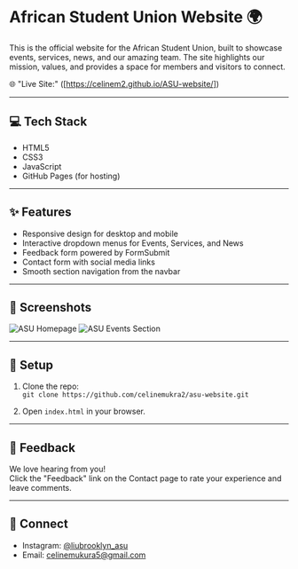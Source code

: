 # African Student Union Website 🌍

This is the official website for the African Student Union, built to showcase events, services, news, and our amazing team. The site highlights our mission, values, and provides a space for members and visitors to connect.

🌐 "Live Site:" ([https://celinem2.github.io/ASU-website/])

---

## 💻 Tech Stack

- HTML5
- CSS3
- JavaScript
- GitHub Pages (for hosting)

---

## ✨ Features

- Responsive design for desktop and mobile
- Interactive dropdown menus for Events, Services, and News
- Feedback form powered by FormSubmit
- Contact form with social media links
- Smooth section navigation from the navbar

---

## 📸 Screenshots

![ASU Homepage](screenshot-homepage.jpeg)
![ASU Events Section](screenshot-events.jpeg)



---

## 🚀 Setup

1. Clone the repo:  
   `git clone https://github.com/celinemukra2/asu-website.git`

2. Open `index.html` in your browser.

---

## 💬 Feedback

We love hearing from you!  
Click the "Feedback" link on the Contact page to rate your experience and leave comments.

---

## 🔗 Connect

- Instagram: [@liubrooklyn_asu](https://www.instagram.com/liubrooklyn_asu)
- Email: celinemukura5@gmail.com

